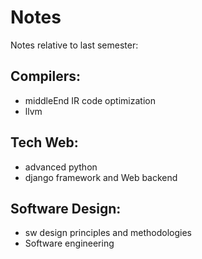 # Notes

Notes relative to last semester:

## Compilers:
- middleEnd IR code optimization
- llvm
## Tech Web:
- advanced python 
- django framework and Web backend

## Software Design:
- sw design principles and methodologies
- Software engineering

